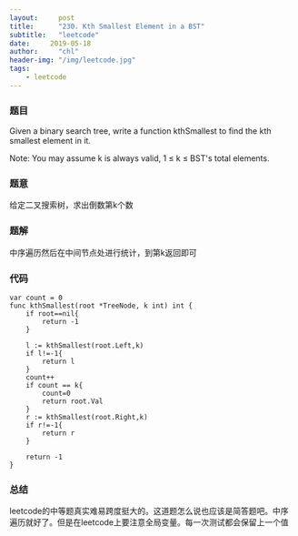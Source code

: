 ```yaml
---
layout:     post
title:      "230. Kth Smallest Element in a BST"
subtitle:   "leetcode"
date:     2019-05-18
author:     "chl"
header-img: "/img/leetcode.jpg"
tags:
    - leetcode
--- 
```


### 题目
Given a binary search tree, write a function kthSmallest to find the kth smallest element in it.

Note: 
You may assume k is always valid, 1 ≤ k ≤ BST's total elements.

### 题意
给定二叉搜索树，求出倒数第k个数

### 题解
中序遍历然后在中间节点处进行统计，到第k返回即可

### 代码

```
var count = 0
func kthSmallest(root *TreeNode, k int) int {
    if root==nil{
        return -1
    }
    
    l := kthSmallest(root.Left,k)
    if l!=-1{
        return l
    }
    count++
    if count == k{
        count=0
        return root.Val
    }
    r := kthSmallest(root.Right,k)
    if r!=-1{
        return r
    }
    
    return -1
}
```
### 总结
leetcode的中等题真实难易跨度挺大的。这道题怎么说也应该是简答题吧。中序遍历就好了。但是在leetcode上要注意全局变量。每一次测试都会保留上一个值
